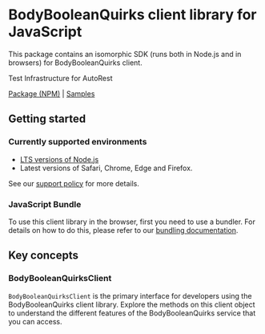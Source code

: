 # BodyBooleanQuirks client library for JavaScript

This package contains an isomorphic SDK (runs both in Node.js and in browsers) for BodyBooleanQuirks client.

Test Infrastructure for AutoRest

[Package (NPM)](https://www.npmjs.com/package/@msinternal/body-boolean-quirks) |
[Samples](https://github.com/Azure-Samples/azure-samples-js-management)

## Getting started

### Currently supported environments

- [LTS versions of Node.js](https://github.com/nodejs/release#release-schedule)
- Latest versions of Safari, Chrome, Edge and Firefox.

See our [support policy](https://github.com/Azure/azure-sdk-for-js/blob/main/SUPPORT.md) for more details.




### JavaScript Bundle
To use this client library in the browser, first you need to use a bundler. For details on how to do this, please refer to our [bundling documentation](https://aka.ms/AzureSDKBundling).

## Key concepts

### BodyBooleanQuirksClient

`BodyBooleanQuirksClient` is the primary interface for developers using the BodyBooleanQuirks client library. Explore the methods on this client object to understand the different features of the BodyBooleanQuirks service that you can access.


